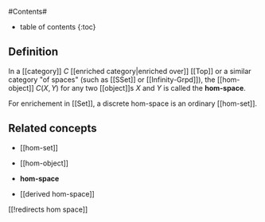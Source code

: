 
#Contents#
* table of contents
{:toc}


## Definition

In a [[category]] $C$ [[enriched category|enriched over]] [[Top]] or a similar category "of spaces" (such as [[SSet]] or [[Infinity-Grpd]]), the [[hom-object]] $C(X,Y)$ for any two [[object]]s $X$ and $Y$ is called the **hom-space**. 

For enrichement in [[Set]], a discrete hom-space is an ordinary [[hom-set]].

## Related concepts

* [[hom-set]]

* [[hom-object]]

* **hom-space**

* [[derived hom-space]]


[[!redirects hom space]]